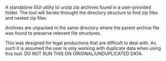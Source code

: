 A standalone GUI utility to unzip zip archives found in a user-provided folder.  The tool will iterate throught the directory structure to find zip files and nested zip files.

Archives are unpacked in the same directory where the parent archive file was found to preserve relevant file structures. 

This was designed for legal productions that are difficult to deal with.  As such it is assumed the user is only working with duplicate data when using this tool. DO NOT RUN THIS ON ORIGINAL/UNDUPLICATED DATA.
